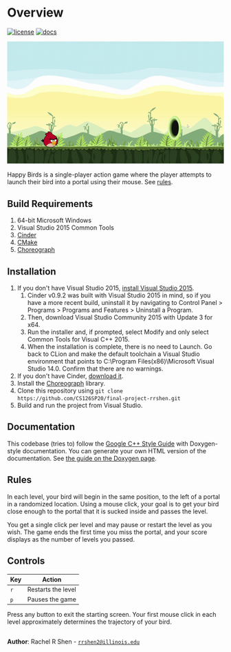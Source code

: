 # Overview

[![license](https://img.shields.io/badge/license-MIT-green)](LICENSE)
[![docs](https://img.shields.io/badge/docs-yes-brightgreen)](docs/README.md)

![](assets/happy-birds-screen-capture.gif)

Happy Birds is a single-player action game where the player attempts to
launch their bird into a portal using their mouse. See [rules](#Rules).

## Build Requirements
1. 64-bit Microsoft Windows
2. Visual Studio 2015 Common Tools
3. [Cinder](https://libcinder.org/)
4. [CMake](https://cmake.org/)
5. [Choreograph](https://github.com/sansumbrella/Choreograph/tree/master/src/choreograph)

## Installation
1. If you don't have Visual Studio 2015, [install Visual Studio 2015](https://my.visualstudio.com/Downloads?q=visual%20studio%202015&wt.mc_id=o%7Emsft%7Evscom%7Eolder-downloads).
    1. Cinder v0.9.2 was built with Visual Studio 2015 in mind, so if you
    have a more recent build, uninstall it by navigating to Control Panel >
    Programs > Programs and Features > Uninstall a Program.
    2. Then, download Visual Studio Community 2015 with Update 3 for x64.
    3. Run the installer and, if prompted, select Modify and only select
    Common Tools for Visual C++ 2015.
    4. When the installation is complete, there is no need to Launch. Go
    back to CLion and make the default toolchain a Visual Studio
    environment that points to C:\Program Files(x86)\Microsoft Visual
    Studio 14.0. Confirm that there are no warnings.
2. If you don't have Cinder, [download it](https://libcinder.org/download).
3. Install the [Choreograph](https://github.com/sansumbrella/Choreograph/tree/master/src/choreograph) library.
4. Clone this repository using 
```git clone https://github.com/CS126SP20/final-project-rrshen.git```
5. Build and run the project from Visual Studio.

## Documentation
This codebase (tries to) follow the [Google C++ Style Guide](https://google.github.io/styleguide/cppguide.html)
with Doxygen-style documentation. You can generate your own HTML version of the documentation.
See [the guide on the Doxygen page](http://www.doxygen.nl/manual/doxygen_usage.html).

## Rules
In each level, your bird will begin in the same position, to
the left of a portal in a randomized location. Using a mouse click,
your goal is to get your bird close enough to the portal that it
is sucked inside and passes the level.

You get a single click per level and may pause or restart the level
as you wish. The game ends the first time you miss the portal, and
your score displays as the number of levels you passed.

## Controls
| Key       | Action                                                      |
|---------- |-------------------------------------------------------------|
| `r`       | Restarts the level                                          |
| `p`       | Pauses the game                                             |

Press any button to exit the starting screen. Your first mouse click in each
level approximately determines the trajectory of your bird.

##

**Author**: Rachel R Shen - [`rrshen2@illinois.edu`](mailto:rrshen2@illinois.edu)
